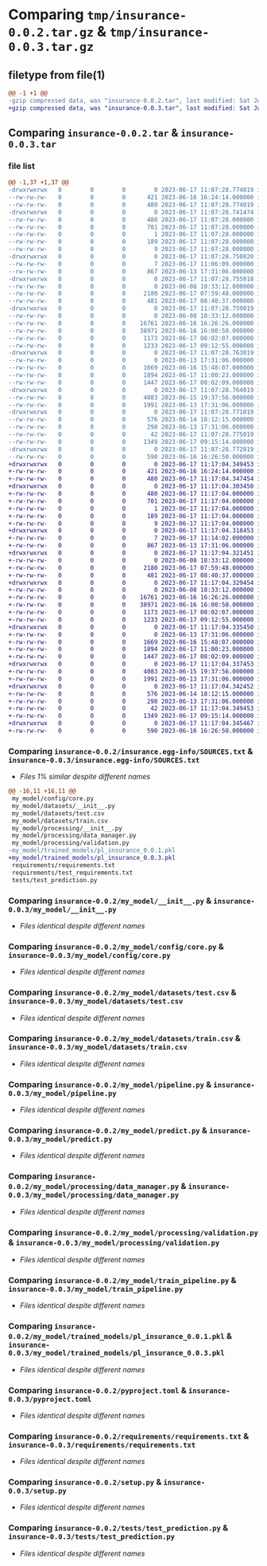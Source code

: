 # Comparing `tmp/insurance-0.0.2.tar.gz` & `tmp/insurance-0.0.3.tar.gz`

## filetype from file(1)

```diff
@@ -1 +1 @@
-gzip compressed data, was "insurance-0.0.2.tar", last modified: Sat Jun 17 11:07:28 2023, max compression
+gzip compressed data, was "insurance-0.0.3.tar", last modified: Sat Jun 17 11:17:04 2023, max compression
```

## Comparing `insurance-0.0.2.tar` & `insurance-0.0.3.tar`

### file list

```diff
@@ -1,37 +1,37 @@
-drwxrwxrwx   0        0        0        0 2023-06-17 11:07:28.774019 insurance-0.0.2/
--rw-rw-rw-   0        0        0      421 2023-06-16 16:24:14.000000 insurance-0.0.2/MANIFEST.in
--rw-rw-rw-   0        0        0      480 2023-06-17 11:07:28.774019 insurance-0.0.2/PKG-INFO
-drwxrwxrwx   0        0        0        0 2023-06-17 11:07:28.741474 insurance-0.0.2/insurance.egg-info/
--rw-rw-rw-   0        0        0      480 2023-06-17 11:07:28.000000 insurance-0.0.2/insurance.egg-info/PKG-INFO
--rw-rw-rw-   0        0        0      701 2023-06-17 11:07:28.000000 insurance-0.0.2/insurance.egg-info/SOURCES.txt
--rw-rw-rw-   0        0        0        1 2023-06-17 11:07:28.000000 insurance-0.0.2/insurance.egg-info/dependency_links.txt
--rw-rw-rw-   0        0        0      189 2023-06-17 11:07:28.000000 insurance-0.0.2/insurance.egg-info/requires.txt
--rw-rw-rw-   0        0        0        9 2023-06-17 11:07:28.000000 insurance-0.0.2/insurance.egg-info/top_level.txt
-drwxrwxrwx   0        0        0        0 2023-06-17 11:07:28.750020 insurance-0.0.2/my_model/
--rw-rw-rw-   0        0        0        7 2023-06-17 11:06:09.000000 insurance-0.0.2/my_model/VERSION
--rw-rw-rw-   0        0        0      867 2023-06-13 17:31:06.000000 insurance-0.0.2/my_model/__init__.py
-drwxrwxrwx   0        0        0        0 2023-06-17 11:07:28.755018 insurance-0.0.2/my_model/config/
--rw-rw-rw-   0        0        0        0 2023-06-08 18:33:12.000000 insurance-0.0.2/my_model/config/__init__.py
--rw-rw-rw-   0        0        0     2180 2023-06-17 07:59:48.000000 insurance-0.0.2/my_model/config/core.py
--rw-rw-rw-   0        0        0      481 2023-06-17 08:40:37.000000 insurance-0.0.2/my_model/config.yml
-drwxrwxrwx   0        0        0        0 2023-06-17 11:07:28.759019 insurance-0.0.2/my_model/datasets/
--rw-rw-rw-   0        0        0        0 2023-06-08 18:33:12.000000 insurance-0.0.2/my_model/datasets/__init__.py
--rw-rw-rw-   0        0        0    16761 2023-06-16 16:26:26.000000 insurance-0.0.2/my_model/datasets/test.csv
--rw-rw-rw-   0        0        0    38971 2023-06-16 16:00:50.000000 insurance-0.0.2/my_model/datasets/train.csv
--rw-rw-rw-   0        0        0     1173 2023-06-17 08:02:07.000000 insurance-0.0.2/my_model/pipeline.py
--rw-rw-rw-   0        0        0     1233 2023-06-17 09:12:55.000000 insurance-0.0.2/my_model/predict.py
-drwxrwxrwx   0        0        0        0 2023-06-17 11:07:28.763019 insurance-0.0.2/my_model/processing/
--rw-rw-rw-   0        0        0        0 2023-06-13 17:31:06.000000 insurance-0.0.2/my_model/processing/__init__.py
--rw-rw-rw-   0        0        0     1669 2023-06-16 15:48:07.000000 insurance-0.0.2/my_model/processing/data_manager.py
--rw-rw-rw-   0        0        0     1894 2023-06-17 11:00:23.000000 insurance-0.0.2/my_model/processing/validation.py
--rw-rw-rw-   0        0        0     1447 2023-06-17 08:02:09.000000 insurance-0.0.2/my_model/train_pipeline.py
-drwxrwxrwx   0        0        0        0 2023-06-17 11:07:28.764019 insurance-0.0.2/my_model/trained_models/
--rw-rw-rw-   0        0        0     4083 2023-06-15 19:37:56.000000 insurance-0.0.2/my_model/trained_models/pl_insurance_0.0.1.pkl
--rw-rw-rw-   0        0        0     1991 2023-06-13 17:31:06.000000 insurance-0.0.2/pyproject.toml
-drwxrwxrwx   0        0        0        0 2023-06-17 11:07:28.771019 insurance-0.0.2/requirements/
--rw-rw-rw-   0        0        0      576 2023-06-14 18:12:15.000000 insurance-0.0.2/requirements/requirements.txt
--rw-rw-rw-   0        0        0      298 2023-06-13 17:31:06.000000 insurance-0.0.2/requirements/test_requirements.txt
--rw-rw-rw-   0        0        0       42 2023-06-17 11:07:28.775019 insurance-0.0.2/setup.cfg
--rw-rw-rw-   0        0        0     1349 2023-06-17 09:15:14.000000 insurance-0.0.2/setup.py
-drwxrwxrwx   0        0        0        0 2023-06-17 11:07:28.772019 insurance-0.0.2/tests/
--rw-rw-rw-   0        0        0      590 2023-06-16 16:26:50.000000 insurance-0.0.2/tests/test_prediction.py
+drwxrwxrwx   0        0        0        0 2023-06-17 11:17:04.349453 insurance-0.0.3/
+-rw-rw-rw-   0        0        0      421 2023-06-16 16:24:14.000000 insurance-0.0.3/MANIFEST.in
+-rw-rw-rw-   0        0        0      480 2023-06-17 11:17:04.347454 insurance-0.0.3/PKG-INFO
+drwxrwxrwx   0        0        0        0 2023-06-17 11:17:04.303450 insurance-0.0.3/insurance.egg-info/
+-rw-rw-rw-   0        0        0      480 2023-06-17 11:17:04.000000 insurance-0.0.3/insurance.egg-info/PKG-INFO
+-rw-rw-rw-   0        0        0      701 2023-06-17 11:17:04.000000 insurance-0.0.3/insurance.egg-info/SOURCES.txt
+-rw-rw-rw-   0        0        0        1 2023-06-17 11:17:04.000000 insurance-0.0.3/insurance.egg-info/dependency_links.txt
+-rw-rw-rw-   0        0        0      189 2023-06-17 11:17:04.000000 insurance-0.0.3/insurance.egg-info/requires.txt
+-rw-rw-rw-   0        0        0        9 2023-06-17 11:17:04.000000 insurance-0.0.3/insurance.egg-info/top_level.txt
+drwxrwxrwx   0        0        0        0 2023-06-17 11:17:04.318453 insurance-0.0.3/my_model/
+-rw-rw-rw-   0        0        0        7 2023-06-17 11:14:02.000000 insurance-0.0.3/my_model/VERSION
+-rw-rw-rw-   0        0        0      867 2023-06-13 17:31:06.000000 insurance-0.0.3/my_model/__init__.py
+drwxrwxrwx   0        0        0        0 2023-06-17 11:17:04.321451 insurance-0.0.3/my_model/config/
+-rw-rw-rw-   0        0        0        0 2023-06-08 18:33:12.000000 insurance-0.0.3/my_model/config/__init__.py
+-rw-rw-rw-   0        0        0     2180 2023-06-17 07:59:48.000000 insurance-0.0.3/my_model/config/core.py
+-rw-rw-rw-   0        0        0      481 2023-06-17 08:40:37.000000 insurance-0.0.3/my_model/config.yml
+drwxrwxrwx   0        0        0        0 2023-06-17 11:17:04.329454 insurance-0.0.3/my_model/datasets/
+-rw-rw-rw-   0        0        0        0 2023-06-08 18:33:12.000000 insurance-0.0.3/my_model/datasets/__init__.py
+-rw-rw-rw-   0        0        0    16761 2023-06-16 16:26:26.000000 insurance-0.0.3/my_model/datasets/test.csv
+-rw-rw-rw-   0        0        0    38971 2023-06-16 16:00:50.000000 insurance-0.0.3/my_model/datasets/train.csv
+-rw-rw-rw-   0        0        0     1173 2023-06-17 08:02:07.000000 insurance-0.0.3/my_model/pipeline.py
+-rw-rw-rw-   0        0        0     1233 2023-06-17 09:12:55.000000 insurance-0.0.3/my_model/predict.py
+drwxrwxrwx   0        0        0        0 2023-06-17 11:17:04.335450 insurance-0.0.3/my_model/processing/
+-rw-rw-rw-   0        0        0        0 2023-06-13 17:31:06.000000 insurance-0.0.3/my_model/processing/__init__.py
+-rw-rw-rw-   0        0        0     1669 2023-06-16 15:48:07.000000 insurance-0.0.3/my_model/processing/data_manager.py
+-rw-rw-rw-   0        0        0     1894 2023-06-17 11:00:23.000000 insurance-0.0.3/my_model/processing/validation.py
+-rw-rw-rw-   0        0        0     1447 2023-06-17 08:02:09.000000 insurance-0.0.3/my_model/train_pipeline.py
+drwxrwxrwx   0        0        0        0 2023-06-17 11:17:04.337453 insurance-0.0.3/my_model/trained_models/
+-rw-rw-rw-   0        0        0     4083 2023-06-15 19:37:56.000000 insurance-0.0.3/my_model/trained_models/pl_insurance_0.0.3.pkl
+-rw-rw-rw-   0        0        0     1991 2023-06-13 17:31:06.000000 insurance-0.0.3/pyproject.toml
+drwxrwxrwx   0        0        0        0 2023-06-17 11:17:04.342452 insurance-0.0.3/requirements/
+-rw-rw-rw-   0        0        0      576 2023-06-14 18:12:15.000000 insurance-0.0.3/requirements/requirements.txt
+-rw-rw-rw-   0        0        0      298 2023-06-13 17:31:06.000000 insurance-0.0.3/requirements/test_requirements.txt
+-rw-rw-rw-   0        0        0       42 2023-06-17 11:17:04.349453 insurance-0.0.3/setup.cfg
+-rw-rw-rw-   0        0        0     1349 2023-06-17 09:15:14.000000 insurance-0.0.3/setup.py
+drwxrwxrwx   0        0        0        0 2023-06-17 11:17:04.345467 insurance-0.0.3/tests/
+-rw-rw-rw-   0        0        0      590 2023-06-16 16:26:50.000000 insurance-0.0.3/tests/test_prediction.py
```

### Comparing `insurance-0.0.2/insurance.egg-info/SOURCES.txt` & `insurance-0.0.3/insurance.egg-info/SOURCES.txt`

 * *Files 1% similar despite different names*

```diff
@@ -16,11 +16,11 @@
 my_model/config/core.py
 my_model/datasets/__init__.py
 my_model/datasets/test.csv
 my_model/datasets/train.csv
 my_model/processing/__init__.py
 my_model/processing/data_manager.py
 my_model/processing/validation.py
-my_model/trained_models/pl_insurance_0.0.1.pkl
+my_model/trained_models/pl_insurance_0.0.3.pkl
 requirements/requirements.txt
 requirements/test_requirements.txt
 tests/test_prediction.py
```

### Comparing `insurance-0.0.2/my_model/__init__.py` & `insurance-0.0.3/my_model/__init__.py`

 * *Files identical despite different names*

### Comparing `insurance-0.0.2/my_model/config/core.py` & `insurance-0.0.3/my_model/config/core.py`

 * *Files identical despite different names*

### Comparing `insurance-0.0.2/my_model/datasets/test.csv` & `insurance-0.0.3/my_model/datasets/test.csv`

 * *Files identical despite different names*

### Comparing `insurance-0.0.2/my_model/datasets/train.csv` & `insurance-0.0.3/my_model/datasets/train.csv`

 * *Files identical despite different names*

### Comparing `insurance-0.0.2/my_model/pipeline.py` & `insurance-0.0.3/my_model/pipeline.py`

 * *Files identical despite different names*

### Comparing `insurance-0.0.2/my_model/predict.py` & `insurance-0.0.3/my_model/predict.py`

 * *Files identical despite different names*

### Comparing `insurance-0.0.2/my_model/processing/data_manager.py` & `insurance-0.0.3/my_model/processing/data_manager.py`

 * *Files identical despite different names*

### Comparing `insurance-0.0.2/my_model/processing/validation.py` & `insurance-0.0.3/my_model/processing/validation.py`

 * *Files identical despite different names*

### Comparing `insurance-0.0.2/my_model/train_pipeline.py` & `insurance-0.0.3/my_model/train_pipeline.py`

 * *Files identical despite different names*

### Comparing `insurance-0.0.2/my_model/trained_models/pl_insurance_0.0.1.pkl` & `insurance-0.0.3/my_model/trained_models/pl_insurance_0.0.3.pkl`

 * *Files identical despite different names*

### Comparing `insurance-0.0.2/pyproject.toml` & `insurance-0.0.3/pyproject.toml`

 * *Files identical despite different names*

### Comparing `insurance-0.0.2/requirements/requirements.txt` & `insurance-0.0.3/requirements/requirements.txt`

 * *Files identical despite different names*

### Comparing `insurance-0.0.2/setup.py` & `insurance-0.0.3/setup.py`

 * *Files identical despite different names*

### Comparing `insurance-0.0.2/tests/test_prediction.py` & `insurance-0.0.3/tests/test_prediction.py`

 * *Files identical despite different names*

